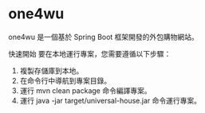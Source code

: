 # one4wu

one4wu 是一個基於 Spring Boot 框架開發的外包購物網站。

快速開始
要在本地運行專案，您需要遵循以下步驟：

1. 複製存儲庫到本地。
2. 在命令行中導航到專案目錄。
3. 運行 mvn clean package 命令編譯專案。
4. 運行 java -jar target/universal-house.jar 命令運行專案。

